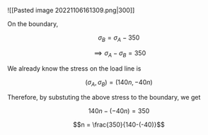 ![[Pasted image 20221106161309.png|300]]

On the boundary, 

$$\sigma_B = \sigma_A -350$$

$$\implies \sigma_A - \sigma_B = 350$$

We already know the stress on the load line is

$$(\sigma_A, \sigma_B) = (140n, -40n)$$

Therefore, by substuting the above stress to the boundary, we get

$$140n - (-40n) = 350$$

$$n = \frac{350}{140-(-40)}$$